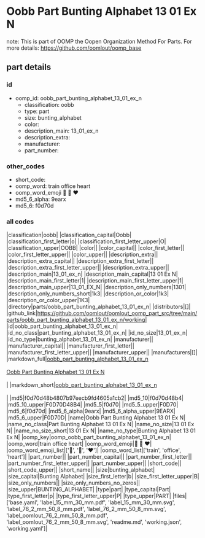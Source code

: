 # Oobb Part Bunting Alphabet 13 01 Ex N  

note: This is part of OOMP the Oopen Organization Method For Parts. For more details: https://github.com/oomlout/oomp_base

##  part details





### id
* oomp_id: oobb_part_bunting_alphabet_13_01_ex_n
  * classification: oobb
  * type: part
  * size: bunting_alphabet
  * color: 
  * description_main: 13_01_ex_n
  * description_extra: 
  * manufacturer: 
  * part_number: 

### other_codes
* short_code: 
* oomp_word: train office heart
* oomp_word_emoji :train: :office: :heart:
* md5_6_alpha: 9earx
* md5_6: f0d70d

### all codes 
|classification|oobb|
|classification_capital|Oobb|
|classification_first_letter|o|
|classification_first_letter_upper|O|
|classification_upper|OOBB|
|color||
|color_capital||
|color_first_letter||
|color_first_letter_upper||
|color_upper||
|description_extra||
|description_extra_capital||
|description_extra_first_letter||
|description_extra_first_letter_upper||
|description_extra_upper||
|description_main|13_01_ex_n|
|description_main_capital|13 01 Ex N|
|description_main_first_letter|1|
|description_main_first_letter_upper|1|
|description_main_upper|13_01_EX_N|
|description_only_numbers|1301|
|description_only_numbers_short|1k3|
|description_or_color|1k3|
|description_or_color_upper|1K3|
|directory|parts/oobb_part_bunting_alphabet_13_01_ex_n|
|distributors|[]|
|github_link|https://github.com/oomlout/oomlout_oomp_part_src/tree/main/parts/oobb_part_bunting_alphabet_13_01_ex_n/working|
|id|oobb_part_bunting_alphabet_13_01_ex_n|
|id_no_class|part_bunting_alphabet_13_01_ex_n|
|id_no_size|13_01_ex_n|
|id_no_type|bunting_alphabet_13_01_ex_n|
|manufacturer||
|manufacturer_capital||
|manufacturer_first_letter||
|manufacturer_first_letter_upper||
|manufacturer_upper||
|manufacturers|[]|
|markdown_full|[oobb_part_bunting_alphabet_13_01_ex_n](https://github.com/oomlout/oomlout_oomp_part_src/tree/main/parts/oobb_part_bunting_alphabet_13_01_ex_n/working)<br>[](https://github.com/oomlout/oomlout_oomp_part_src/tree/main/parts/oobb_part_bunting_alphabet_13_01_ex_n/working)<br>[Oobb Part Bunting Alphabet 13 01 Ex N](https://github.com/oomlout/oomlout_oomp_part_src/tree/main/parts/oobb_part_bunting_alphabet_13_01_ex_n/working)<br><br>|
|markdown_short|[oobb_part_bunting_alphabet_13_01_ex_n](https://github.com/oomlout/oomlout_oomp_part_src/tree/main/parts/oobb_part_bunting_alphabet_13_01_ex_n/working)<br><br>|
|md5|f0d70d48b4807b97eecb9fd4605a1cb2|
|md5_10|f0d70d48b4|
|md5_10_upper|F0D70D48B4|
|md5_5|f0d70|
|md5_5_upper|F0D70|
|md5_6|f0d70d|
|md5_6_alpha|9earx|
|md5_6_alpha_upper|9EARX|
|md5_6_upper|F0D70D|
|name|Oobb Part Bunting Alphabet 13 01 Ex N|
|name_no_class|Part Bunting Alphabet 13 01 Ex N|
|name_no_size|13 01 Ex N|
|name_no_size_short|13 01 Ex N|
|name_no_type|Bunting Alphabet 13 01 Ex N|
|oomp_key|oomp_oobb_part_bunting_alphabet_13_01_ex_n|
|oomp_word|train office heart|
|oomp_word_emoji|:train: :office: :heart:|
|oomp_word_emoji_list|[':train:', ':office:', ':heart:']|
|oomp_word_list|['train', 'office', 'heart']|
|part_number||
|part_number_capital||
|part_number_first_letter||
|part_number_first_letter_upper||
|part_number_upper||
|short_code||
|short_code_upper||
|short_name||
|size|bunting_alphabet|
|size_capital|Bunting Alphabet|
|size_first_letter|b|
|size_first_letter_upper|B|
|size_only_numbers||
|size_only_numbers_no_zeros||
|size_upper|BUNTING_ALPHABET|
|type|part|
|type_capital|Part|
|type_first_letter|p|
|type_first_letter_upper|P|
|type_upper|PART|
|files|['base.yaml', 'label_15_mm_30_mm.pdf', 'label_15_mm_30_mm.svg', 'label_76_2_mm_50_8_mm.pdf', 'label_76_2_mm_50_8_mm.svg', 'label_oomlout_76_2_mm_50_8_mm.pdf', 'label_oomlout_76_2_mm_50_8_mm.svg', 'readme.md', 'working.json', 'working.yaml']|
